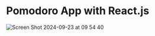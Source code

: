 # Pomodoro App with React.js

![Screen Shot 2024-09-23 at 09 54 40](https://github.com/user-attachments/assets/f761accd-7c90-4c7e-aaf2-9adfb11958ae)
